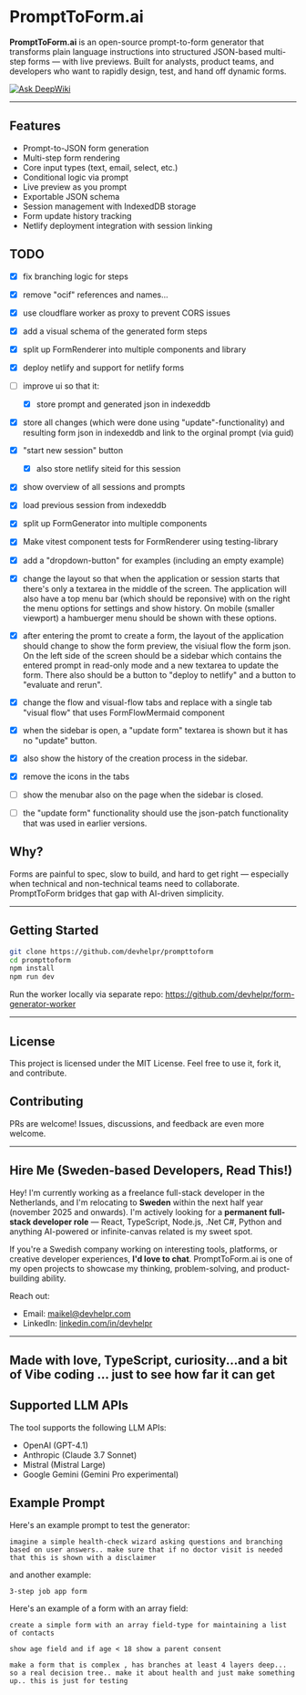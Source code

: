 # PromptToForm.ai

**PromptToForm.ai** is an open-source prompt-to-form generator that transforms plain language instructions into structured JSON-based multi-step forms — with live previews. Built for analysts, product teams, and developers who want to rapidly design, test, and hand off dynamic forms.

[![Ask DeepWiki](https://deepwiki.com/badge.svg)](https://deepwiki.com/devhelpr/prompttoform)

---

## Features

* Prompt-to-JSON form generation
* Multi-step form rendering
* Core input types (text, email, select, etc.)
* Conditional logic via prompt
* Live preview as you prompt
* Exportable JSON schema
* Session management with IndexedDB storage
* Form update history tracking
* Netlify deployment integration with session linking

## TODO

- [x] fix branching logic for steps
- [x] remove "ocif" references and names...
- [x] use cloudflare worker as proxy to prevent CORS issues
- [x] add a visual schema of the generated form steps
- [x] split up FormRenderer into multiple components and library
- [x] deploy netlify and support for netlify forms
- [ ] improve ui so that it:
  - [x] store prompt and generated json in indexeddb
- [x] store all changes (which were done using "update"-functionality) and resulting form json in indexeddb and link to the orginal prompt (via guid)
- [x] "start new session" button
  - [x] also store netlify siteid for this session
- [x] show overview of all sessions and prompts
- [x] load previous session from indexeddb
- [x] split up FormGenerator into multiple components
- [x] Make vitest component tests for FormRenderer using testing-library
  
- [x] add a "dropdown-button" for examples (including an empty example) 
- [x] change the layout so that when the application or session starts that there's only a textarea in the middle of the screen. The application will also have a top menu bar (which should be reponsive) with on the right the menu options for settings and show history. On mobile (smaller viewport) a hambuerger menu should be shown with these options.
- [x] after entering the promt to create a form, the layout of the application should change to show the form preview, the visiual flow the form json. On the left side of the screen should be a sidebar which contains the entered prompt in read-only mode and a new textarea to update the form. There also should be a button to "deploy to netlify" and a button to "evaluate and rerun".

- [x] change the flow and visual-flow tabs and replace with a single tab "visual flow" that uses FormFlowMermaid component
- [x] when the sidebar is open, a "update form" textarea is shown but it has no "update" button.
- [x] also show the history of the creation process in the sidebar.
- [x] remove the icons in the tabs
- [ ] show the menubar also on the page when the sidebar is closed.
- [ ] the "update form" functionality should use the json-patch functionality that was used in earlier versions.

## Why?

Forms are painful to spec, slow to build, and hard to get right — especially when technical and non-technical teams need to collaborate. PromptToForm bridges that gap with AI-driven simplicity.

---

## Getting Started

```bash
git clone https://github.com/devhelpr/prompttoform
cd prompttoform
npm install
npm run dev
```

Run the worker locally via separate repo: https://github.com/devhelpr/form-generator-worker

---

## License

This project is licensed under the MIT License. Feel free to use it, fork it, and contribute.

## Contributing

PRs are welcome! Issues, discussions, and feedback are even more welcome.

---

## Hire Me (Sweden-based Developers, Read This!)

Hey! I'm currently working as a freelance full-stack developer in the Netherlands, and I'm relocating to **Sweden** within the next half year (november 2025 and onwards). I'm actively looking for a **permanent full-stack developer role** — React, TypeScript, Node.js, .Net C#, Python and anything AI-powered or infinite-canvas related is my sweet spot.

If you're a Swedish company working on interesting tools, platforms, or creative developer experiences, **I'd love to chat**. PromptToForm.ai is one of my open projects to showcase my thinking, problem-solving, and product-building ability.

Reach out:

* Email: [maikel@devhelpr.com](mailto:maikel@devhelpr.com)
* LinkedIn: [linkedin.com/in/devhelpr](https://linkedin.com/in/devhelpr)

---

## Made with love, TypeScript, curiosity...and a bit of Vibe coding ... just to see how far it can get



## Supported LLM APIs

The tool supports the following LLM APIs:

- OpenAI (GPT-4.1)
- Anthropic (Claude 3.7 Sonnet)
- Mistral (Mistral Large)
- Google Gemini (Gemini Pro experimental)


## Example Prompt

Here's an example prompt to test the generator:

```
imagine a simple health-check wizard asking questions and branching based on user answers.. make sure that if no doctor visit is needed that this is shown with a disclaimer

```

and another example:

```
3-step job app form
```


Here's an example of a form with an array field:

```
create a simple form with an array field-type for maintaining a list of contacts

```

```
show age field and if age < 18 show a parent consent 
```

```
make a form that is complex , has branches at least 4 layers deep... so a real decision tree.. make it about health and just make something up.. this is just for testing
```